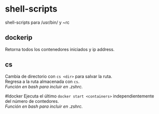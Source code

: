 # shell-scripts
shell-scripts para /usr/bin/ y ~rc

## dockerip
Retorna todos los contenedores iniciados y ip address.

## cs
Cambia de directorio con `cs <dir>` para salvar la ruta.    
Regresa a la ruta almacenada con `cs`.    
*Función en bash para incluir en .zshrc.*   

#ldocker
Ejecuta el último `docker start <containers>` independientemente del número de contedores.    
*Función en bash para incluir en .zshrc.*   
